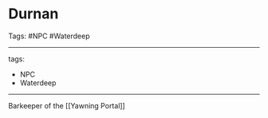 # Durnan

Tags: #NPC #Waterdeep


--- 
tags: 
- NPC 
- Waterdeep 
---

Barkeeper of the [[Yawning Portal]]
